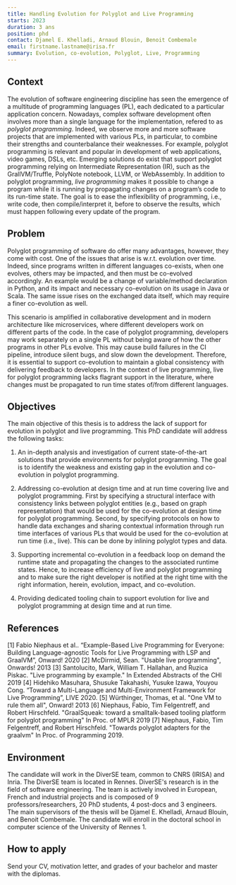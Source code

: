```yaml
---
title: Handling Evolution for Polyglot and Live Programming
starts: 2023
duration: 3 ans
position: phd
contact: Djamel E. Khelladi, Arnaud Blouin, Benoit Combemale
email: firstname.lastname@irisa.fr
summary: Evolution, co-evolution, Polyglot, Live, Programming
---
```


## Context

The evolution of software engineering discipline has seen the emergence of a multitude of programming languages (PL), each dedicated to a particular application concern. Nowadays, complex software development often involves more than a single language for the implementation, refered to as *polyglot programming*. Indeed, we observe more and more software projects that are implemented with various PLs, in particular, to combine their strengths and counterbalance their weaknesses.
For example, polyglot programming is relevant and popular in development of web applications, video games, DSLs, etc.
Emerging solutions do exist that support polyglot programming relying on Intermediate Representation (IR), such as the GrallVM/Truffle, PolyNote notebook, LLVM, or WebAssembly.
In addition to polyglot programming, *live programming* makes it possible to change a program while it is running by propagating changes on a program’s code to its run-time state. The goal is to ease the inflexibility of programming, i.e., write code, then compile/interpret it, before to observe the results, which must happen following every update of the program.


## Problem

Polyglot programming of software do offer many advantages, however, they come with cost. One of the issues that arise is w.r.t. evolution over time. Indeed, since programs written in different languages co-exists, when one evolves, others may be impacted, and then must be co-evolved accordingly. An example would be a change of variable/method declaration in Python, and its impact and necessary co-evolution on its usage in Java or Scala. The same issue rises on the exchanged data itself, which may require a finer co-evolution as well.

This scenario is amplified in collaborative development and in modern architecture like microservices, where different developers work on different parts of the code. In the case of polyglot programming, developers may work separately on a single PL without being aware of how the other programs in other PLs evolve. This may cause build failures in the CI pipeline, introduce silent bugs, and slow down the development.  Therefore, it is essential to support co-evolution to maintain a global consistency with delivering feedback to developers.
In the context of live programming, live for polyglot programming lacks flagrant support in the literature, where changes must be propagated to run time states of/from different languages.



## Objectives

The main objective of this thesis is to address the lack of support for evolution in polyglot and live programming. This PhD candidate will address the following tasks:

1. An in-depth analysis and investigation of current state-of-the-art solutions that provide environments for polyglot programming. The goal is to identify the weakness and existing gap in the evolution and co-evolution in polyglot programming.

2. Addressing co-evolution at design time and at run time covering live and polyglot programming. First by specifying a structural interface with consistency links between polyglot entities (e.g., based on graph representation) that would be used for the     co-evolution at design time for polyglot programming. Second, by specifying protocols on how to handle data exchanges and sharing contextual information through run time interfaces of various PLs that would be used for the co-evolution at run time (i.e., live). This can be done by inlining polyglot types and data.

3. Supporting incremental co-evolution in a feedback loop on demand the runtime state and propagating the changes to the associated runtime states. Hence, to increase efficiency of live and polyglot programming and to make sure the right developer is notified at the right time with the right information, herein, evolution, impact, and co-evolution.

4. Providing dedicated tooling chain to support evolution  for live and polyglot programming at design time and at run time.


## References

[1] Fabio Niephaus et al.. “Example-Based Live Programming for Everyone: Building Language-agnostic Tools for Live Programming with LSP and GraalVM”, Onward! 2020
[2] McDirmid, Sean. "Usable live programming", Onwards! 2013
[3] Santolucito, Mark, William T. Hallahan, and Ruzica Piskac. "Live programming by example." In Extended Abstracts of the CHI 2019
[4] Hidehiko Masuhara, Shusuke Takahashi, Yusuke Izawa, Youyou Cong. “Toward a Multi-Language and Multi-Environment Framework for Live Programming”, LIVE 2020.
[5] Würthinger, Thomas, et al. "One VM to rule them all", Onward! 2013
[6] Niephaus, Fabio, Tim Felgentreff, and Robert Hirschfeld. "GraalSqueak: toward a smalltalk-based tooling platform for polyglot programming" In Proc. of MPLR 2019
[7] Niephaus, Fabio, Tim Felgentreff, and Robert Hirschfeld. "Towards polyglot adapters for the graalvm" In Proc. of Programming 2019.

## Environment

The candidate will work in the DiverSE team, common to CNRS (IRISA) and Inria. The DiverSE team is located in Rennes. DiverSE's research is in the field of software engineering. The team is actively involved in European, French and industrial projects and is composed of 9 professors/researchers, 20 PhD students, 4 post-docs and 3 engineers. The main supervisors of the thesis will be Djamel E. Khelladi, Arnaud Blouin, and Benoit Combemale. The candidate will enroll in the doctoral school in computer science of the University of Rennes 1.



## How to apply

Send your CV, motivation letter, and grades of your bachelor and master with the diplomas.

